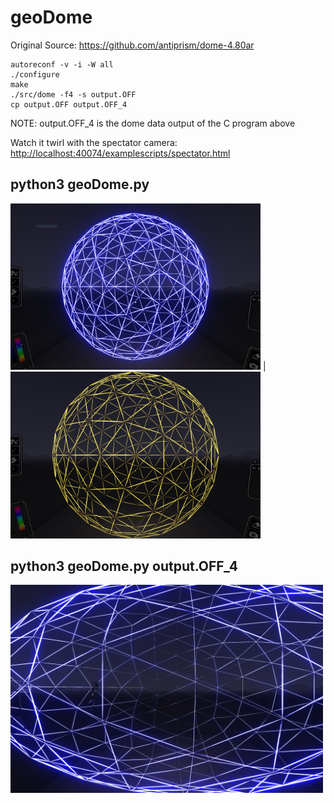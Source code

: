 # geoDome

Original Source: https://github.com/antiprism/dome-4.80ar

```
autoreconf -v -i -W all
./configure
make
./src/dome -f4 -s output.OFF
cp output.OFF output.OFF_4
```
NOTE: output.OFF_4 is the dome data output of the C program above<br />

Watch it twirl with the spectator camera: [http://localhost:40074/examplescripts/spectator.html](http://localhost:40074/examplescripts/spectator.html)

python3 geoDome.py
-------------
<img src="images/dome_f4.JPG" width="400" /> | <img src="images/dome_f4_icing.JPG" width="400" />

python3 geoDome.py output.OFF_4 
-------------
<img src="images/dome_f4_e1.99.JPG" width="500" />
